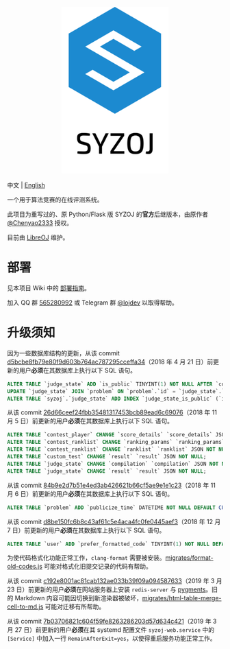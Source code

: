 <p align="center"><img src="static/self/syzoj.svg" width="250"></p>

中文 | [English](README.en.md)

一个用于算法竞赛的在线评测系统。

此项目为重写过的、原 Python/Flask 版 SYZOJ 的**官方**后继版本，由原作者 [@Chenyao2333](https://github.com/Chenyao2333) 授权。

目前由 [LibreOJ](https://loj.ac) 维护。

# 部署
见本项目 Wiki 中的 [部署指南](https://github.com/syzoj/syzoj/wiki/%E9%83%A8%E7%BD%B2%E6%8C%87%E5%8D%97)。

加入 QQ 群 [565280992](https://jq.qq.com/?_wv=1027&k=5JQZWwd) 或 Telegram 群 [@lojdev](https://t.me/lojdev) 以取得帮助。

# 升级须知
因为一些数据库结构的更新，从该 commit [d5bcbe8fb79e80f9d603b764ac787295cceffa34](https://github.com/syzoj/syzoj/commit/d5bcbe8fb79e80f9d603b764ac787295cceffa34)（2018 年 4 月 21 日）前更新的用户**必须**在其数据库上执行以下 SQL 语句。

```sql
ALTER TABLE `judge_state` ADD `is_public` TINYINT(1) NOT NULL AFTER `compilation`;
UPDATE `judge_state` JOIN `problem` ON `problem`.`id` = `judge_state`.`problem_id` SET `judge_state`.`is_public` = `problem`.`is_public`;
ALTER TABLE `syzoj`.`judge_state` ADD INDEX `judge_state_is_public` (`id`, `is_public`, `type_info`, `type`);
```

从该 commit [26d66ceef24fbb35481317453bcb89ead6c69076](https://github.com/syzoj/syzoj/commit/26d66ceef24fbb35481317453bcb89ead6c69076)（2018 年 11 月 5 日）前更新的用户**必须**在其数据库上执行以下 SQL 语句。

```sql
ALTER TABLE `contest_player` CHANGE `score_details` `score_details` JSON NOT NULL;
ALTER TABLE `contest_ranklist` CHANGE `ranking_params` `ranking_params` JSON NOT NULL;
ALTER TABLE `contest_ranklist` CHANGE `ranklist` `ranklist` JSON NOT NULL;
ALTER TABLE `custom_test` CHANGE `result` `result` JSON NOT NULL;
ALTER TABLE `judge_state` CHANGE `compilation` `compilation` JSON NOT NULL;
ALTER TABLE `judge_state` CHANGE `result` `result` JSON NOT NULL;
```

从该 commit [84b9e2d7b51e4ed3ab426621b66cf5ae9e1e1c23](https://github.com/syzoj/syzoj/commit/84b9e2d7b51e4ed3ab426621b66cf5ae9e1e1c23)（2018 年 11 月 6 日）前更新的用户**必须**在其数据库上执行以下 SQL 语句。

```sql
ALTER TABLE `problem` ADD `publicize_time` DATETIME NOT NULL DEFAULT CURRENT_TIMESTAMP AFTER `type`;
```

从该 commit [d8be150fc6b8c43af61c5e4aca4fc0fe0445aef3](https://github.com/syzoj/syzoj/commit/d8be150fc6b8c43af61c5e4aca4fc0fe0445aef3)（2018 年 12 月 7 日）前更新的用户**必须**在其数据库上执行以下 SQL 语句。

```sql
ALTER TABLE `user` ADD `prefer_formatted_code` TINYINT(1) NOT NULL DEFAULT 1 AFTER `public_email`;
```

为使代码格式化功能正常工作，`clang-format` 需要被安装。[migrates/format-old-codes.js](migrates/format-old-codes.js) 可能对格式化旧提交记录的代码有帮助。

从该 commit [c192e8001ac81cab132ae033b39f09a094587633](https://github.com/syzoj/syzoj/commit/c192e8001ac81cab132ae033b39f09a094587633)（2019 年 3 月 23 日）前更新的用户**必须**在网站服务器上安装 `redis-server` 与 [pygments](http://pygments.org/)。旧的 Markdown 内容可能因切换到新渲染器被破坏，[migrates/html-table-merge-cell-to-md.js](migrates/html-table-merge-cell-to-md.js) 可能对迁移有所帮助。

从该 commit [7b03706821c604f59fe8263286203d57d634c421](https://github.com/syzoj/syzoj/commit/c192e8001ac81cab132ae033b39f09a094587633)（2019 年 3 月 27 日）前更新的用户**必须**在其 systemd 配置文件 `syzoj-web.service` 中的 `[Service]` 中加入一行 `RemainAfterExit=yes`，以使得重启服务功能正常工作。
